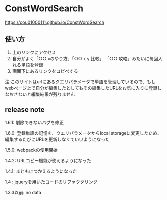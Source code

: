 # ConstWordSearch

https://cou01000111.github.io/ConstWordSearch

## 使い方

1. 上のリンクにアクセス
2. 自分がよく「○○ xのやり方」「○○ x y 比較」 「○○ 攻略」みたいに毎回入れる単語を登録
3. 画面下にあるリンクをコピペする

注:このサイトはurlにあるクエリパラメータで単語を管理しているので、もしwebページ上で自分が編集したとしてもその編集したURLをお気に入りに登録しなおさないと編集結果が残りません

## release note

1.6.1: 削除できないバグを修正

1.6.0: 登録単語の記憶を、クエリパラメータからlocal storageに変更したため、編集するたびにURLを更新しなくていいようになった

1.5.0: webpackの使用開始

1.4.2: URLコピー機能が使えるようになった

1.4.1: まともにつかえるようになった

1.4  : jqueryを用いたコードのリファクタリング

1.3.3以前: no data
